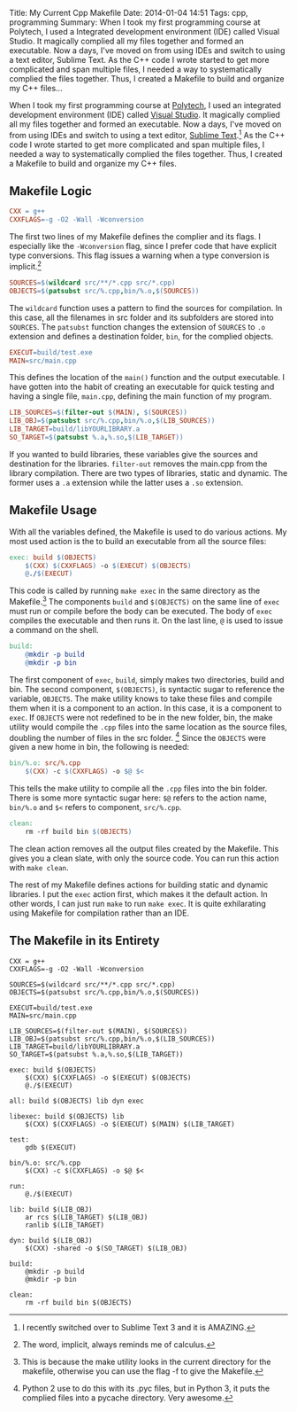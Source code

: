 Title: My Current Cpp Makefile
Date: 2014-01-04 14:51
Tags: cpp, programming
Summary: When I took my first programming course at Polytech, I used a Integrated development environment (IDE) called Visual Studio. It magically complied all my files together and formed an executable. Now a days, I've moved on from using IDEs and switch to using a text editor, Sublime Text. As the C++ code I wrote started to get more complicated and span multiple files, I needed a way to systematically complied the files together. Thus, I created a Makefile to build and organize my C++ files...

When I took my first programming course at <a href="http://engineering.nyu.edu/" target="_blank" rel="noopener">Polytech</a>, I used an integrated development environment (IDE) called <a href="http://www.visualstudio.com/" target="_blank" rel="noopener">Visual Studio</a>. It magically complied all my files together and formed an executable. Now a days, I've moved on from using IDEs and switch to using a text editor, <a href="http://www.sublimetext.com/" target="_blank" rel="noopener">Sublime Text</a>.[^sublimetext] As the C++ code I wrote started to get more complicated and span multiple files, I needed a way to systematically complied the files together. Thus, I created a Makefile to build and organize my C++ files.

<!-- > This is a blockquote with two paragraphs. Lorem ipsum dolor sit amet,
> consectetuer adipiscing elit. Aliquam hendrerit mi posuere lectus.
> Vestibulum enim wisi, viverra nec, fringilla in, laoreet vitae, risus.

!!! tip
    You should note that the title will be automatically capitalized.
    This is a blockquote with two paragraphs. Lorem ipsum dolor sit amet, -->

## Makefile Logic

```makefile
CXX = g++
CXXFLAGS=-g -O2 -Wall -Wconversion
```

The first two lines of my Makefile defines the complier and its flags. I especially like the `-Wconversion` flag, since I prefer code that have explicit type conversions. This flag issues a warning when a type conversion is implicit.[^diff]

```makefile
SOURCES=$(wildcard src/**/*.cpp src/*.cpp)
OBJECTS=$(patsubst src/%.cpp,bin/%.o,$(SOURCES))
```

The `wildcard` function uses a pattern to find the sources for compilation. In this case, all the filenames in src folder and its subfolders are stored into `SOURCES`. The `patsubst` function changes the extension of `SOURCES` to `.o` extension and defines a destination folder, `bin`, for the complied objects.

```makefile
EXECUT=build/test.exe
MAIN=src/main.cpp
```

This defines the location of the `main()` function and the output executable. I have gotten into the habit of creating an executable for quick testing and having a single file, `main.cpp`, defining the main function of my program.

```makefile
LIB_SOURCES=$(filter-out $(MAIN), $(SOURCES))
LIB_OBJ=$(patsubst src/%.cpp,bin/%.o,$(LIB_SOURCES))
LIB_TARGET=build/libYOURLIBRARY.a
SO_TARGET=$(patsubst %.a,%.so,$(LIB_TARGET))
```

If you wanted to build libraries, these variables give the sources and destination for the libraries. `filter-out` removes the main.cpp from the library compilation. There are two types of libraries, static and dynamic. The former uses a `.a` extension while the latter uses a `.so` extension.

## Makefile Usage

With all the variables defined, the Makefile is used to do various actions. My most used action is the to build an executable from all the source files:

```makefile
exec: build $(OBJECTS)
    $(CXX) $(CXXFLAGS) -o $(EXECUT) $(OBJECTS)
    @./$(EXECUT)
```

This code is called by running `make exec` in the same directory as the Makefile.[^makefile] The components `build` and `$(OBJECTS)` on the same line of `exec` must run or compile before the body can be executed. The body of `exec` compiles the executable and then runs it. On the last line, `@` is used to issue a command on the shell.

```makefile
build:
    @mkdir -p build
    @mkdir -p bin
```

The first component of `exec`, `build`, simply makes two directories, build and bin. The second component, `$(OBJECTS)`, is syntactic sugar to reference the variable, `OBJECTS`. The make utility knows to take these files and compile them when it is a component to an action. In this case, it is a component to `exec`. If `OBJECTS` were not redefined to be in the new folder, bin, the make utility would compile the `.cpp` files into the same location as the source files, doubling the number of files in the src folder. [^pycache] Since the `OBJECTS` were given a new home in bin, the following is needed:

```makefile
bin/%.o: src/%.cpp
    $(CXX) -c $(CXXFLAGS) -o $@ $<
```

This tells the make utility to compile all the `.cpp` files into the bin folder. There is some more syntactic sugar here: `$@` refers to the action name, `bin/%.o` and `$<` refers to component, `src/%.cpp`.

```makefile
clean:
    rm -rf build bin $(OBJECTS)
```

The clean action removes all the output files created by the Makefile. This gives you a clean slate, with only the source code. You can run this action with `make clean`.

The rest of my Makefile defines actions for building static and dynamic libraries. I put the `exec` action first, which makes it the default action. In other words, I can just run `make` to run `make exec`. It is quite exhilarating using Makefile for compilation rather than an IDE.

## The Makefile in its Entirety

```{makefile}
CXX = g++
CXXFLAGS=-g -O2 -Wall -Wconversion

SOURCES=$(wildcard src/**/*.cpp src/*.cpp)
OBJECTS=$(patsubst src/%.cpp,bin/%.o,$(SOURCES))

EXECUT=build/test.exe
MAIN=src/main.cpp

LIB_SOURCES=$(filter-out $(MAIN), $(SOURCES))
LIB_OBJ=$(patsubst src/%.cpp,bin/%.o,$(LIB_SOURCES))
LIB_TARGET=build/libYOURLIBRARY.a
SO_TARGET=$(patsubst %.a,%.so,$(LIB_TARGET))

exec: build $(OBJECTS)
    $(CXX) $(CXXFLAGS) -o $(EXECUT) $(OBJECTS)
    @./$(EXECUT)

all: build $(OBJECTS) lib dyn exec

libexec: build $(OBJECTS) lib
    $(CXX) $(CXXFLAGS) -o $(EXECUT) $(MAIN) $(LIB_TARGET)

test:
    gdb $(EXECUT)

bin/%.o: src/%.cpp
    $(CXX) -c $(CXXFLAGS) -o $@ $<

run:
    @./$(EXECUT)

lib: build $(LIB_OBJ)
    ar rcs $(LIB_TARGET) $(LIB_OBJ)
    ranlib $(LIB_TARGET)

dyn: build $(LIB_OBJ)
    $(CXX) -shared -o $(SO_TARGET) $(LIB_OBJ)

build:
    @mkdir -p build
    @mkdir -p bin

clean:
    rm -rf build bin $(OBJECTS)
```

[^sublimetext]: I recently switched over to Sublime Text 3 and it is AMAZING.

[^diff]: The word, implicit, always reminds me of calculus.

[^makefile]: This is because the make utility looks in the current directory for the makefile, otherwise you can use the flag -f to give the Makefile.

[^pycache]: Python 2 use to do this with its .pyc files, but in Python 3, it puts the complied files into a pycache directory. Very awesome.
